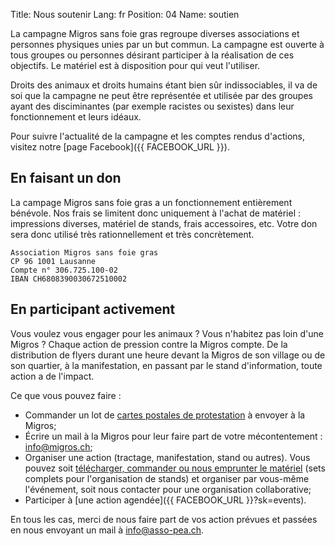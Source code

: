 Title: Nous soutenir
Lang: fr
Position: 04
Name: soutien

La campagne Migros sans foie gras regroupe diverses associations et personnes
physiques unies par un but commun. La campagne est ouverte à tous groupes ou
personnes désirant participer à la réalisation de ces objectifs. Le matériel
est à disposition pour qui veut l'utiliser.

Droits des animaux et droits humains étant bien sûr indissociables, il va de
soi que la campagne ne peut être représentée et utilisée par des groupes ayant
des disciminantes (par exemple racistes ou sexistes) dans leur fonctionnement
et leurs idéaux.

Pour suivre l'actualité de la campagne et les comptes rendus d'actions, visitez
notre [page Facebook]({{ FACEBOOK_URL }}).

En faisant un don
-----------------

La campage Migros sans foie gras a un fonctionnement entièrement bénévole. Nos
frais se limitent donc uniquement à l'achat de matériel : impressions diverses,
matériel de stands, frais accessoires, etc.  Votre don sera donc utilisé très
rationnellement et très concrètement.

    Association Migros sans foie gras
    CP 96 1001 Lausanne
    Compte n° 306.725.100-02
    IBAN CH6808390030672510002

En participant activement
-------------------------

Vous voulez vous engager pour les animaux ? Vous n'habitez pas loin d'une
Migros ? Chaque action de pression contre la Migros compte. De la distribution
de flyers durant une heure devant la Migros de son village ou de son quartier,
à la manifestation, en passant par le stand d'information, toute action a de
l'impact.

Ce que vous pouvez faire :

* Commander un lot de [cartes postales de protestation]({filename}materiel.md)
  à envoyer à la Migros;
* Écrire un mail à la Migros pour leur faire part de votre mécontentement :
  info@migros.ch;
* Organiser une action (tractage, manifestation, stand ou autres). Vous pouvez
  soit [télécharger, commander ou nous emprunter le
  matériel]({filename}materiel.md) (sets complets pour l'organisation de
  stands) et organiser par vous-même l'événement, soit nous contacter pour une
  organisation collaborative;
* Participer à [une action
  agendée]({{ FACEBOOK_URL }}?sk=events).

En tous les cas, merci de nous faire part de vos action prévues et passées en
nous envoyant un mail à info@asso-pea.ch.
